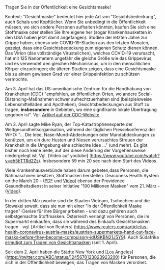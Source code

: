 Tragen Sie in der Öffentlichkeit eine Gesichtsmaske!

Kontext: "Gesichtmaske" bedeutet hier jede Art von "Gesichtsbedeckung", auch Schals und Kopftücher. 
Wenn Sie unbedingt in die Öffentlichkeit müssen, wo sich andere Personen aufhalten könnten, kaufen Sie sich eine Stoffmaske oder stellen Sie Ihre eigene her (sogar Krankenhausketten in den USA haben jetzt damit angefangen). 
Studien der letzten Jahre zur Grippe haben, ebenso wie COVID-19-Studien aus den letzten Monaten, gezeigt, dass eine Gesichtsbedeckung zum eigenen Schutz dienen können. 
Das Virion (das vollständige Virusteilchen), welches COVID-19 verursacht, hat mit 125 Nanometern ungefähr die gleiche Größe wie das Grippevirus, und es verwendet den gleichen Mechanismus, um in den menschlichen Körper einzudringen; die älteren Studien zeigen, dass eine Gesichtsmaske bis zu einem gewissen Grad vor einer Grippeinfektion zu schützen vermochte. 

Am 3. April hat das US-amerikanische Zentrum für die Handhabung von Krankheiten (CDC) "empfohlen, an öffentlichen Orten, wo andere Social-Distancing-Maßnahmen schwer aufrechtzuerhalten sind (beispielsweise Lebensmittelläden und Apotheken), Gesichtsbedeckungen aus Stoff zu tragen, **insbesondere** in Gebieten, wo eine signifikante lokale Übertragung gegeben ist". Vgl. [Artikel auf der CDC-Website](https://www.cdc.gov/coronavirus/2019-ncov/prevent-getting-sick/cloth-face-cover.html)

Am 3. April sagte Mike Ryan, der Top-Katastrophenexperte der Weltgesundheitsorganisation, während der täglichen Pressekonferenz der WHO: "... Die Idee, Nase-Mund-Abdeckungen oder Mundabdeckungen zu benützen, um ein durc Husten und Niesen verursachtes Streuen der Krankheit in die Umgebung eine schlechte Idee ..." (und mehr). Es gibt bisher noch keine Seite, auf der diese Änderung der Vorgehensweise niedergelegt ist. Vgl. [Video auf youtube] (https://www.youtube.com/watch?v=eh5hTTRd2Zs). Insbesondere  59 min 20 sec nach dem Start des Videos. 

Viele Krankenhausverbünde haben darum gebeten,dass Personen, die Nähmaschinen besitzen, Stoffmasken herstellen. Deaconess Health System on the March 20 - ([PDF](https://www.deaconess.com/How-to-make-a-Face-Mask/Documents-Mask/Mask-Information) und [Video](https://youtu.be/9tBg0Os5FWQ)) ebenso der Providence Gesundheitsdienst in seiner Initiative "100 Millionen Masken" vom 21. März - ([Video](https://vimeo.com/399324367/13cd93f150)).

In der dritten Märzwoche sind die Staaten Vietnam, Tschechien und die Slowakei soweit, dass sie nun mit einer "In der Öffentlichkeit Maske tragen"-Devise für ihre Bürger arbeiten - und dazu gehören auch selbstgemachte Stoffmasken. Österreich verlangt von Personen, die im Supermarkt einkaufen, dass sie während des Einkaufs Gesichtsmasken tragen - vgl. [Artikel von Reuters] (https://www.reuters.com/article/us-health-coronavirus-austria-masks/austrian-supermarkets-hand-out-face-masks-before-they-become-compulsory-idUSKBN21J5Y9). Auch Südafrika [ermutigt zum Tragen von Gesichtsmasken](https://www.dailymaverick.co.za/article/2020-04-01-the-great-mask-debate-policy-shifts-towards-masks-in-sa-and-elsewhere/) (seit 1. April).

Seit dem 2. April haben die Städte New York und [Los Angeles] (https://twitter.com/ABC/status/1245670123823923200) für Personen, die sich in der Öffentlichkeit bewegen, das Tragen von Masken verordnet. 
